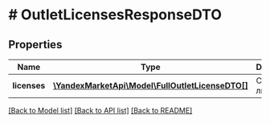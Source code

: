 # # OutletLicensesResponseDTO

## Properties

Name | Type | Description | Notes
------------ | ------------- | ------------- | -------------
**licenses** | [**\YandexMarketApi\Model\FullOutletLicenseDTO[]**](FullOutletLicenseDTO.md) | Список лицензий. |

[[Back to Model list]](../../README.md#models) [[Back to API list]](../../README.md#endpoints) [[Back to README]](../../README.md)
